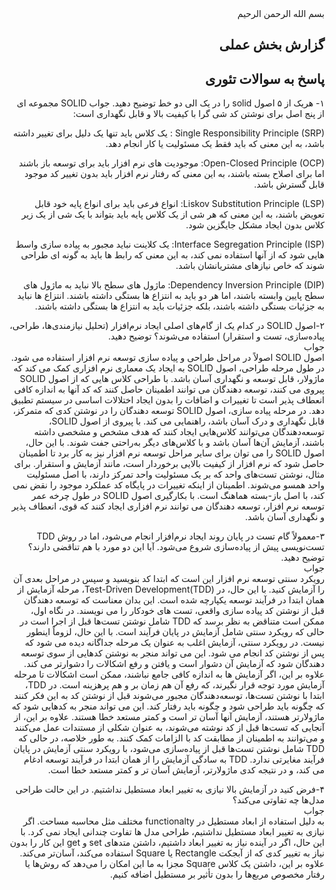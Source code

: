 <div dir="rtl">
بسم الله الرحمن الرحیم

## گزارش بخش عملی 

## پاسخ به سوالات تئوری 

۱- هریک از ۵ اصول solid را در یک الی دو خط توضیح دهید.
  جواب
  SOLID مجموعه ای از پنج اصل برای نوشتن کد شی گرا با کیفیت بالا و قابل نگهداری است:

Single Responsibility Principle
(SRP) : یک کلاس باید تنها یک دلیل برای تغییر داشته باشد، به این معنی که باید فقط یک مسئولیت یا کار انجام دهد.

Open-Closed Principle
(OCP): موجودیت های نرم افزار باید برای توسعه باز باشند اما برای اصلاح بسته باشند، به این معنی که رفتار نرم افزار باید بدون تغییر کد موجود قابل گسترش باشد.

Liskov Substitution Principle
(LSP): انواع فرعی باید برای انواع پایه خود قابل تعویض باشند، به این معنی که هر شی از یک کلاس پایه باید بتواند با یک شی از یک زیر کلاس بدون ایجاد مشکل جایگزین شود.

Interface Segregation Principle
(ISP): یک کلاینت نباید مجبور به پیاده سازی واسط هایی شود که از آنها استفاده نمی کند، به این معنی که رابط ها باید به گونه ای طراحی شوند که خاص نیازهای مشتریانشان باشد.

Dependency Inversion Principle
(DIP): ماژول های سطح بالا نباید به ماژول های سطح پایین وابسته باشند، اما هر دو باید به انتزاع ها بستگی داشته باشند. انتزاع ها نباید به جزئیات بستگی داشته باشند، بلکه جزئیات باید به انتزاع ها بستگی داشته باشند.



۲-اصول SOLID در کدام یک از گام‌های اصلی ایجاد نرم‌افزار (تحلیل نیازمندی‌ها، طراحی، پیاده‌سازی، تست و استقرار) استفاده می‌شوند؟ توضیح دهید.
<br />
جواب
<br />
اصول SOLID اصولاً در مراحل طراحی و پیاده سازی توسعه نرم افزار استفاده می شود.
در طول مرحله طراحی، اصول SOLID به ایجاد یک معماری نرم افزاری کمک می کند که ماژولار، قابل توسعه و نگهداری آسان باشد. با طراحی کلاس هایی که از اصول SOLID پیروی می کنند، توسعه دهندگان می توانند اطمینان حاصل کنند که کد آنها به اندازه کافی انعطاف پذیر است تا تغییرات و اضافات را بدون ایجاد اختلالات اساسی در سیستم تطبیق دهد.
در مرحله پیاده سازی، اصول SOLID توسعه دهندگان را در نوشتن کدی که متمرکز، قابل نگهداری و درک آسان باشد، راهنمایی می کند. با پیروی از اصول SOLID، توسعه‌دهندگان می‌توانند کلاس‌هایی ایجاد کنند که هدف مشخص و مشخصی داشته باشند، آزمایش آن‌ها آسان باشد و با کلاس‌های دیگر به‌راحتی جفت شوند.
با این حال، اصول SOLID را می توان برای سایر مراحل توسعه نرم افزار نیز به کار برد تا اطمینان حاصل شود که نرم افزار از کیفیت بالایی برخوردار است، مانند آزمایش و استقرار. برای مثال، نوشتن تست‌های واحد که بر یک مسئولیت واحد تمرکز دارند، با اصل مسئولیت واحد همسو می‌شوند. اطمینان از اینکه تغییرات در پایگاه کد عملکرد موجود را نقض نمی کند، با اصل باز-بسته هماهنگ است. با بکارگیری اصول SOLID در طول چرخه عمر توسعه نرم افزار، توسعه دهندگان می توانند نرم افزاری ایجاد کنند که قوی، انعطاف پذیر و نگهداری آسان باشد.




۳-معمولاً گام تست در پایان روند ایجاد نرم‌افزار انجام می‌شود، اما در روش TDD تست‌نویسی پیش از پیاده‌سازی شروع می‌شود. آیا این دو مورد با هم تناقضی دارند؟ توضیح دهید.
<br />
جواب
<br />
رویکرد سنتی توسعه نرم افزار این است که ابتدا کد بنویسید و سپس در مراحل بعدی آن را آزمایش کنید. با این حال، در (Test-Driven Development(TDD، مرحله آزمایش از همان ابتدا در فرآیند توسعه یکپارچه شده است. این بدان معناست که توسعه دهندگان قبل از نوشتن کد پیاده سازی واقعی، تست های خودکار را می نویسند.
در نگاه اول، ممکن است متناقض به نظر برسد که TDD شامل نوشتن تست‌ها قبل از اجرا است در حالی که رویکرد سنتی شامل آزمایش در پایان فرآیند است. با این حال، لزوماً اینطور نیست.
در رویکرد سنتی، آزمایش اغلب به عنوان یک مرحله جداگانه دیده می شود که پس از نوشتن کد انجام می شود. این می تواند منجر به نوشتن کدهایی از سوی توسعه دهندگان شود که آزمایش آن دشوار است و یافتن و رفع اشکالات را دشوارتر می کند. علاوه بر این، اگر آزمایش ها به اندازه کافی جامع نباشند، ممکن است اشکالات تا مرحله آزمایش مورد توجه قرار نگیرند، که رفع آن هم زمان بر و هم پرهزینه است.
در TDD، ابتدا با نوشتن تست‌ها، توسعه‌دهندگان مجبور می‌شوند قبل از نوشتن کد به این فکر کنند که چگونه باید طراحی شود و چگونه باید رفتار کند. این می تواند منجر به کدهایی شود که ماژولارتر هستند، آزمایش آنها آسان تر است و کمتر مستعد خطا هستند. علاوه بر این، از آنجایی که تست‌ها قبل از کد نوشته می‌شوند، به عنوان شکلی از مستندات عمل می‌کنند و می‌توانند به اطمینان از مطابقت کد با الزامات کمک کنند.
به طور خلاصه، در حالی که TDD شامل نوشتن تست‌ها قبل از پیاده‌سازی می‌شود، با رویکرد سنتی آزمایش در پایان فرآیند مغایرتی ندارد. TDD به سادگی آزمایش را از همان ابتدا در فرآیند توسعه ادغام می کند، و در نتیجه کدی ماژولارتر، آزمایش آسان تر و کمتر مستعد خطا است.


۴-فرض کنید در آزمایش بالا نیازی به تغییر ابعاد مستطیل نداشتیم. در این حالت طراحی مدل‌ها چه تفاوتی می‌کند؟
<br />
جواب
<br />
به دلیل استفاده از ابعاد مستطیل در functionalty مختلف مثل محاسبه مساحت.
اگر نیازی به تغییر ابعاد مستطیل نداشتیم، طراحی مدل ها تفاوت چندانی ایجاد نمی کرد. با این حال، اگر در آینده نیاز به تغییر ابعاد داشتیم، داشتن متدهای set و get این کار را بدون نیاز به تغییر کدی که از آبجکت Rectangle یا Square استفاده می‌کند، آسان‌تر می‌کند. علاوه بر این، داشتن یک کلاس Square مجزا به ما این امکان را می‌دهد که روش‌ها یا رفتار مخصوص مربع‌ها را بدون تأثیر بر مستطیل اضافه کنیم.
</div>